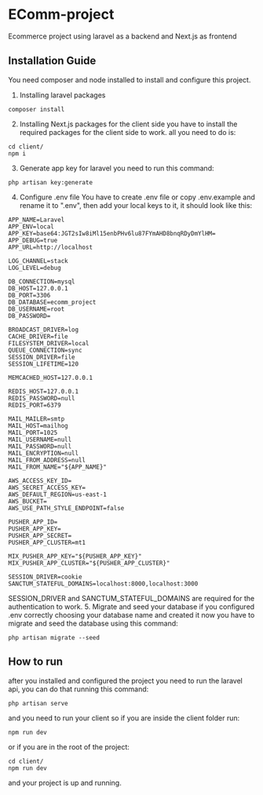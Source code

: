 # EComm-project
Ecommerce project using laravel as a backend and Next.js as frontend
## Installation Guide
You need composer and node installed to install and configure this project.
1. Installing laravel packages

```console
composer install
```
2. Installing Next.js packages for the client side
you have to install the required packages for the client side to work.
all you need to do is:

```console
cd client/
npm i
```
3. Generate app key for laravel
you need to run this command:

```console
php artisan key:generate
```

4. Configure .env file
You have to create .env file or copy .env.example and rename it to ".env", then add your local keys to it, it should look like this:

```code
APP_NAME=Laravel
APP_ENV=local
APP_KEY=base64:JGT2sIw8iMl15enbPHv6lu87FYmAHD8bnqRDyDmYlHM=
APP_DEBUG=true
APP_URL=http://localhost

LOG_CHANNEL=stack
LOG_LEVEL=debug

DB_CONNECTION=mysql
DB_HOST=127.0.0.1
DB_PORT=3306
DB_DATABASE=ecomm_project
DB_USERNAME=root
DB_PASSWORD=

BROADCAST_DRIVER=log
CACHE_DRIVER=file
FILESYSTEM_DRIVER=local
QUEUE_CONNECTION=sync
SESSION_DRIVER=file
SESSION_LIFETIME=120

MEMCACHED_HOST=127.0.0.1

REDIS_HOST=127.0.0.1
REDIS_PASSWORD=null
REDIS_PORT=6379

MAIL_MAILER=smtp
MAIL_HOST=mailhog
MAIL_PORT=1025
MAIL_USERNAME=null
MAIL_PASSWORD=null
MAIL_ENCRYPTION=null
MAIL_FROM_ADDRESS=null
MAIL_FROM_NAME="${APP_NAME}"

AWS_ACCESS_KEY_ID=
AWS_SECRET_ACCESS_KEY=
AWS_DEFAULT_REGION=us-east-1
AWS_BUCKET=
AWS_USE_PATH_STYLE_ENDPOINT=false

PUSHER_APP_ID=
PUSHER_APP_KEY=
PUSHER_APP_SECRET=
PUSHER_APP_CLUSTER=mt1

MIX_PUSHER_APP_KEY="${PUSHER_APP_KEY}"
MIX_PUSHER_APP_CLUSTER="${PUSHER_APP_CLUSTER}"

SESSION_DRIVER=cookie
SANCTUM_STATEFUL_DOMAINS=localhost:8000,localhost:3000
```

SESSION_DRIVER and SANCTUM_STATEFUL_DOMAINS are required for the authentication to work.
5. Migrate and seed your database
if you configured .env correctly choosing your database name and created it now you have to migrate and seed the database using this command:

```console
php artisan migrate --seed
```

## How to run
after you installed and configured the project you need to run the laravel api, you can do that running this command:

```console
php artisan serve
```

and you need to run your client so if you are inside the client folder run:

```console
npm run dev
```

or if you are in the root of the project:

```console
cd client/
npm run dev
```

and your project is up and running.

